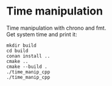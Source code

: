 # Time manipulation

Time manipulation with chrono and fmt.  
Get system time and print it:

    mkdir build
    cd build
    conan install ..
    cmake ..
    cmake --build .
    ./time_manip_cpp
    ./time_manip_cpp

